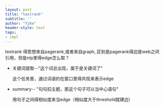 ```yaml
---
layout: post
title: "textrank"
subtitle: ''
author: "YiKe"
header-style: text
tags:
- impl
---
```




textrank 得思想来自pagerank,或者来自graph, 区别是pagerank得边是web之间引用，但是nlp里得edge怎么取？

* 关键词提取--"这个词总出现，属于是关键词了"

    这个任务里，通过词语的在窗口里得共现来表示edge
  
* summary-- "句句扣主题，那这个句子可以当中心语句"

  用句子之间得相似度来当edge（相似度大于threshold就建边）
